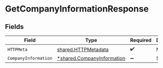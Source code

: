 # GetCompanyInformationResponse


## Fields

| Field                                                                          | Type                                                                           | Required                                                                       | Description                                                                    |
| ------------------------------------------------------------------------------ | ------------------------------------------------------------------------------ | ------------------------------------------------------------------------------ | ------------------------------------------------------------------------------ |
| `HTTPMeta`                                                                     | [shared.HTTPMetadata](../../../pkg/models/shared/httpmetadata.md)              | :heavy_check_mark:                                                             | N/A                                                                            |
| `CompanyInformation`                                                           | [*shared.CompanyInformation](../../../pkg/models/shared/companyinformation.md) | :heavy_minus_sign:                                                             | Success                                                                        |